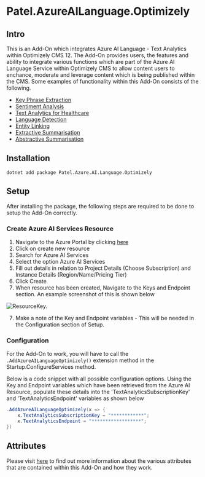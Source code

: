 # Patel.AzureAILanguage.Optimizely

## Intro

This is an Add-On which integrates Azure AI Language - Text Analytics within Optimizely CMS 12. The Add-On provides users, the features and ability to integrate various functions which are part of the Azure AI Language Service within Optimizely CMS to allow content users to enchance, moderate and leverage content which is being published within the CMS. Some examples of functionality within this Add-On consists of the following.

- [Key Phrase Extraction](https://learn.microsoft.com/en-gb/azure/ai-services/language-service/key-phrase-extraction/overview)
- [Sentiment Analysis](https://learn.microsoft.com/en-gb/azure/ai-services/language-service/sentiment-opinion-mining/overview?tabs=prebuilt)
- [Text Analytics for Healthcare](https://learn.microsoft.com/en-gb/azure/ai-services/language-service/text-analytics-for-health/overview?tabs=ner)
- [Language Detection](https://learn.microsoft.com/en-gb/azure/ai-services/language-service/language-detection/overview)
- [Entity Linking](https://learn.microsoft.com/en-gb/azure/ai-services/language-service/entity-linking/overview)
- [Extractive Summarisation](https://learn.microsoft.com/en-gb/azure/ai-services/language-service/summarization/overview?tabs=document-summarization)
- [Abstractive Summarisation](https://learn.microsoft.com/en-gb/azure/ai-services/language-service/summarization/overview?tabs=document-summarization)

## Installation

```
dotnet add package Patel.Azure.AI.Language.Optimizely
```
## Setup

After installing the package, the following steps are required to be done to setup the Add-On correctly.

### Create Azure AI Services Resource
1. Navigate to the Azure Portal by clicking [here](https://portal.azure.com/)
1. Click on create new resource 
1. Search for Azure AI Services
2. Select the option Azure AI Services
3. Fill out details in relation to Project Details (Choose Subscription) and Instance Details (Region/Name/Pricing Tier)
4. Click Create
5. When resource has been created, Navigate to the Keys and Endpoint section. An example screenshot of this is shown below

![ResourceKey.](https://github.com/AnilOptimizely/Patel-Azure.AI.Language.Optimizely/blob/main/docs/Images/AzureAIServicesResourceKeyEndpointInfo.JPG)

7. Make a note of the Key and Endpoint variables - This will be needed in the Configuration section of Setup.

### Configuration

For the Add-On to work, you will have to call the `.AddAzureAILanguageOptimizely()` extension method in the Startup.ConfigureServices method.

Below is a code snippet with all possible configuration options. Using the Key and Endpoint variables which have been retrieved from the Azure AI Resource, populate these details into the 'TextAnalyticsSubscriptionKey' and 'TextAnalyticsEndpoint' variables as shown below

```csharp
.AddAzureAILanguageOptimizely(x => {
    x.TextAnalyticsSubscriptionKey = "************";
    x.TextAnalyticsEndpoint = "******************";
})

```

## Attributes
Please visit [here](https://github.com/AnilOptimizely/Patel-Azure.AI.Language.Optimizely/blob/develop/docs/Attributes.md) to find out more information about the various attributes that are contained within this Add-On and how they work.
